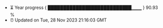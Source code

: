 - ⏳ Year progress { ███████████████████████████▁▁▁ } 90.93 %
- ⏰ Updated on Tue, 28 Nov 2023 21:16:03 GMT

